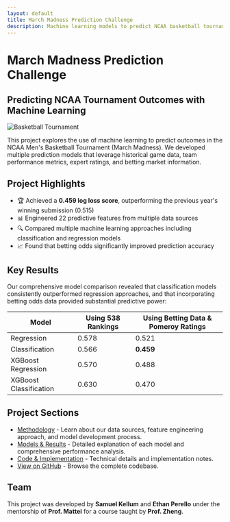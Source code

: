 ```yaml
---
layout: default
title: March Madness Prediction Challenge
description: Machine learning models to predict NCAA basketball tournament outcomes
---
```


# March Madness Prediction Challenge

## Predicting NCAA Tournament Outcomes with Machine Learning

![Basketball Tournament](/march-madness-prediction/assets/basketball.jpg)

This project explores the use of machine learning to predict outcomes in the NCAA Men's Basketball Tournament (March Madness). We developed multiple prediction models that leverage historical game data, team performance metrics, expert ratings, and betting market information.

## Project Highlights

- 🏆 Achieved a **0.459 log loss score**, outperforming the previous year's winning submission (0.515)
- 📊 Engineered 22 predictive features from multiple data sources
- 🔍 Compared multiple machine learning approaches including classification and regression models
- 📈 Found that betting odds significantly improved prediction accuracy

## Key Results

Our comprehensive model comparison revealed that classification models consistently outperformed regression approaches, and that incorporating betting odds data provided substantial predictive power:

<div class="results-container">
  <table class="results-table">
    <thead>
      <tr>
        <th>Model</th>
        <th>Using 538 Rankings</th>
        <th>Using Betting Data & Pomeroy Ratings</th>
      </tr>
    </thead>
    <tbody>
      <tr>
        <td>Regression</td>
        <td>0.578</td>
        <td>0.521</td>
      </tr>
      <tr>
        <td>Classification</td>
        <td>0.566</td>
        <td><strong>0.459</strong></td>
      </tr>
      <tr>
        <td>XGBoost Regression</td>
        <td>0.570</td>
        <td>0.488</td>
      </tr>
      <tr>
        <td>XGBoost Classification</td>
        <td>0.630</td>
        <td>0.470</td>
      </tr>
    </tbody>
  </table>
</div>

## Project Sections

- [Methodology](methodology.html) - Learn about our data sources, feature engineering approach, and model development process.
- [Models & Results](results.html) - Detailed explanation of each model and comprehensive performance analysis.
- [Code & Implementation](code.html) - Technical details and implementation notes.
- [View on GitHub](https://github.com/yourusername/march-madness-prediction) - Browse the complete codebase.

## Team

This project was developed by **Samuel Kellum** and **Ethan Perello** under the mentorship of **Prof. Mattei** for a course taught by **Prof. Zheng**.